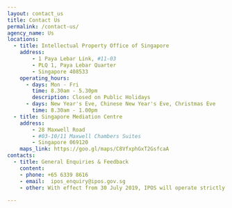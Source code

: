 ```yaml
---
layout: contact_us
title: Contact Us
permalink: /contact-us/
agency_name: Us
locations:
  - title: Intellectual Property Office of Singapore
    address:
        - 1 Paya Lebar Link, #11-03
        - PLQ 1, Paya Lebar Quarter 
        - Singapore 408533
    operating_hours:
      - days: Mon - Fri
        time: 8.30am - 5.30pm
        description: Closed on Public Holidays
      - days: New Year's Eve, Chinese New Year's Eve, Christmas Eve
        time: 8.30am - 1.00pm
  - title: Singapore Mediation Centre
    address:
        - 28 Maxwell Road
        - #03-10/11 Maxwell Chambers Suites
        - Singapore 069120
    maps_link: https://goo.gl/maps/C8VfxphGxT2GsfcaA
contacts:
  - title: General Enquiries & Feedback
    content:
    - phone: +65 6339 8616
    - email:  ipos_enquiry@ipos.gov.sg
    - other: With effect from 30 July 2019, IPOS will operate strictly on a by-appointment basis. Please <a href ="https://www.ipos.gov.sg/e-services/e-appointment/make-an-appointment">click here</a> to make an appointment.
 
---
```

